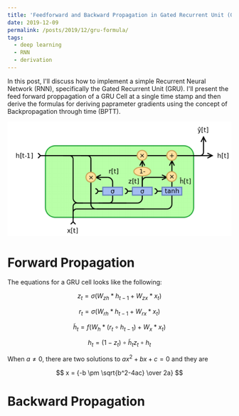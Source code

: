 ```yaml
---
title: 'Feedforward and Backward Propagation in Gated Recurrent Unit (GRU)'
date: 2019-12-09
permalink: /posts/2019/12/gru-formula/
tags:
  - deep learning
  - RNN
  - derivation
---
```


In this post, I'll discuss how to implement a simple Recurrent Neural Network (RNN), specifically the Gated Recurrent Unit (GRU). I'll present the feed forward proppagation of a GRU Cell at a single time stamp and then derive the formulas for deriving paprameter gradients using the concept of Backpropagation through time (BPTT). 
<p align="center">
<img src='/images/blog/GRU.PNG'>
</p>

Forward Propagation
======
The equations for a GRU cell looks like the following:

$$z_t = \sigma(W_{zh}\ast h_{t-1} + W_{zx}\ast x_t)$$

$$r_t = \sigma(W_{rh}\ast h_{t-1} + W_{rx}\ast x_t)$$

$$\tilde{h}_t = f(W_h\ast (r_t \circ h_{t-1}) + W_x\ast x_t)$$

$$h_t = (1-z_t)\circ \tilde{h}_t  z_t\circ h_t$$

When $a \neq 0$, there are two solutions to $ax^2 + bx + c = 0$ and they are

$$ x = {-b \pm \sqrt{b^2-4ac} \over 2a} $$

Backward Propagation
======


